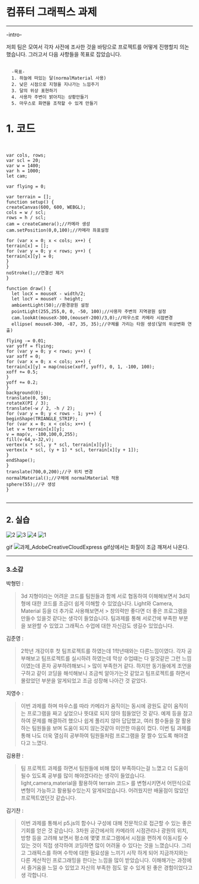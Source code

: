 컴퓨터 그래픽스 과제
=============
***

-intro-

저희 팀은 모여서 각자 사전에 조사한 것을 바탕으로 프로젝트를 어떻게 진행할지 의논했습니다. 그러고서 다음 사항들을 목표로 잡았습니다. 
<pre><code>
  -목표-
  1. 하늘에 떠있는 달(normalMaterial 사용) 
  2. 낮은 시점으로 지형을 지나가는 느낌주기 
  3. 달의 위상 표현하기
  4. 사용자 주변이 밝아지는 상황만들기
  5. 마우스로 화면을 조작할 수 있게 만들기
</code></pre>

# 1. 코드

<pre><code>

var cols, rows;
var scl = 20;
var w = 1400;
var h = 1000;
let cam;

var flying = 0;

var terrain = [];
function setup() {
createCanvas(600, 600, WEBGL);
cols = w / scl;
rows = h / scl;
cam = createCamera();//카메라 생성
cam.setPosition(0,0,100);//카메라 좌표설정

for (var x = 0; x < cols; x++) {
terrain[x] = [];
for (var y = 0; y < rows; y++) {
terrain[x][y] = 0;
}
}
noStroke();//연결선 제거
}

function draw() {
  let locX = mouseX - width/2;
  let locY = mouseY - height;
  ambientLight(50);//환경광원 설정
  pointLight(255,255,0, 0, -50, 100);//사용자 주변의 지역광원 설정
  cam.lookAt(mouseX-300,(mouseY-200)/3,0);//마우스로 카메라 시점변경
  ellipse( mouseX-300, -87, 35, 35);//구체를 가리는 타원 생성(달의 위상변화 연출)

flying -= 0.01;
var yoff = flying;
for (var y = 0; y < rows; y++) {
var xoff = 0;
for (var x = 0; x < cols; x++) {
terrain[x][y] = map(noise(xoff, yoff), 0, 1, -100, 100);
xoff += 0.5;
}
yoff += 0.2;
}
background(0);
translate(0, 50);
rotateX(PI / 3);
translate(-w / 2, -h / 2);
for (var y = 0; y < rows - 1; y++) {
beginShape(TRIANGLE_STRIP);
for (var x = 0; x < cols; x++) {
let v = terrain[x][y];
v = map(v, -100,100,0,255);
fill(v-64,v-32,v);
vertex(x * scl, y * scl, terrain[x][y]);
vertex(x * scl, (y + 1) * scl, terrain[x][y + 1]);
}
endShape();
}
translate(700,0,200);//구 위치 변경
normalMaterial();//구체에 normalMaterial 적용
sphere(55);//구 생성
}

</code></pre>
***

## 2. 실습

![2](https://user-images.githubusercontent.com/50646883/161415362-96ca52f1-e5c4-48f9-b344-1847cebd7c5b.png)
![3](https://user-images.githubusercontent.com/50646883/161415364-2587eb3b-85a7-4791-aea4-4fb274d814b4.png)
![4](https://user-images.githubusercontent.com/50646883/161415365-8e3d8f21-cfde-4e47-b5bb-896c6d9c99f7.png)
![1](https://user-images.githubusercontent.com/50646883/161415366-d516fd8c-ec1a-4ed5-b030-81c12b054de4.png)

gif
![과제_AdobeCreativeCloudExpress](https://user-images.githubusercontent.com/50646883/161415402-9ebe77d0-6586-4641-81bd-162698256ad6.gif)
gif상에서는 화질이 조금 깨져서 나온다.

***

### 3.소감

박형민 : 
> 3d 지형이라는 어려운 코드를 팀원들과 함께 서로 협동하여 이해해보면서 3d지형에 대한 코드를 조금더 쉽게 이해할 수 있었습니다. Light와 Camera, Material 등을 더 추가로 사용해보면서 > 창의력만 좋다면 더 좋은 프로그램을 만들수 있을것 같다는 생각이 들었습니다. 팀과제를 통해 서로간에 부족한 부분을 보완할 수 있었고 그래픽스 수업에 대한 자신감도 생길수 있었습니다.

김준영 : 
> 2학년 개강이후 첫 팀프로젝트를 하였는데 1학년때와는 다른느낌이였다. 각자 공부해보고 팀프로젝트를 실시하려 하였는데 막상 수업떄는 다 알것같은 그런 느낌이였는데 혼자 공부하려해보니 > 많이 부족한거 같다. 하지만 동기들에게 조언을 구하고 같이 코딩을 해석해보니 조금씩 알아가는것 같았고 팀프로젝트를 하면서 몰랐었던 부분을 알게되었고 조금 성장해 나아간 것 같았다.

지영수 :
> 이번 과제를 하며 마우스를 따라 카메라가 움직이는 동시에 광원도 같이 움직이는 프로그램을 짜고 싶었으나 뜻대로 되지 않아 힘들었던 것 같다. 예제 등을 참고하여 문제를 해결하려 했으나 
>  쉽게 풀리지 않아 답답했고, 여러 함수들을 잘 활용하는 팀원들을 보며 도움이 되지 않는것같아 미안한 마음이 컸다. 이번 팀 과제를 통해 나도 더욱 열심히 공부하여 팀원들처럼 프로그램을 
>  잘 짤수 있도록 해야겠다고 느꼈다.

김용환 :
> 팀 프로젝트 과제를 하면서 팀원들에 비해 많이 부족하다는걸 느꼈고 더 도움이 될수 있도록 공부를 많이 해야겠다라는 생각이 들었습니다. light,camera,material을 활용하여 terrain 코드> 를 변형시키면서 어떤식으로 변형이 가능하고 활용될수있는지  알게되었습니다. 어려웠지만 배울점이 많았던 프로젝트였던것 같습니다.

김기찬 :
> 이번 과제를 통해서 p5.js의 함수나 구성에 대해 전문적으로 접근할 수 있는 좋은 기회를 얻은 것 같습니다. 3차원 공간에서의 카메라의 시점관리나 광원의 위치, 방향 등을 고려해 보면서
> 평소에 몇몇 프로그램에서 시점을 편하게 이동시킬 수 있는 것이 직접 생각하여 코딩하면 많이 어려울 수 있다는 것을 느꼈습니다. 그리고 그래픽스를 하며 수학에 대한 필요성을 느끼기 시작
> 하게 되어 지금까지와는 다른 계산적인 프로그래밍을 한다는 느낌을 많이 받았습니다. 이해해가는 과정에서 즐거움을 느낄 수 있었고 자신의 부족한 점도 알 수 있게 된 좋은 경험이었다고 생
> 각합니다.

